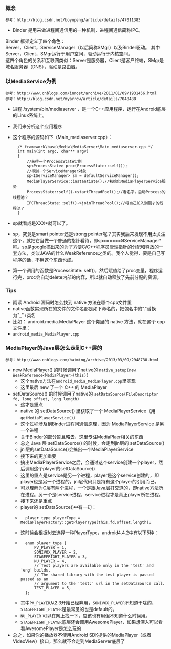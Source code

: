 ### 概念
	参考：http://blog.csdn.net/boyupeng/article/details/47011383  

* Binder 是用来做进程间通信用的一种机制，进程间通信简称IPC。

Binder 框架定义了四个角色：  
Server，Client，ServiceManager（以后简称SMgr）以及Binder驱动。  其中Server，Client，SMgr运行于用户空间，驱动运行于内核空间。  
这四个角色的关系和互联网类似：Server是服务器，Client是客户终端，SMgr是域名服务器（DNS），驱动是路由器。

### 以MediaService为例
	参考：http://www.cnblogs.com/innost/archive/2011/01/09/1931456.html  
	参考：http://blog.csdn.net/myarrow/article/details/7048488
* 进程 /system/bin/mediaserver ，是一个C++应用程序，运行在Android底层的Linux系统上。
* 我们来分析这个应用程序
* 这个程序的源码如下（Main_mediaserver.cpp）：

		/* framework\base\Media\MediaServer\Main_mediaserver.cpp */
		int main(int argc, char** argv)
		{
			//获得一个ProcessState实例
			sp<ProcessState> proc(ProcessState::self());
			//得到一个ServiceManager对象
		    sp<IServiceManager> sm = defaultServiceManager();
		    MediaPlayerService::instantiate();//初始化MediaPlayerService服务
		    ProcessState::self()->startThreadPool();//看名字，启动Process的线程池？
		    IPCThreadState::self()->joinThreadPool();//将自己加入到刚才的线程池？
		}


* sp<XXX>就看成是XXX*就可以了。  
* sp，究竟是smart pointer还是strong pointer呢？其实我后来发现不用太关注这个，就把它当做一个普通的指针看待，即sp<IServiceManager>======》IServiceManager*吧。sp是google搞出来的为了方便C/C++程序员管理指针的分配和释放的一套方法，类似JAVA的什么WeakReference之类的。我个人觉得，要是自己写程序的话，不用这个东西也成。
* 第一个调用的函数是ProcessState::self()，然后赋值给了proc变量，程序运行完，proc会自动delete内部的内容，所以就自动释放了先前分配的资源。

### Tips
* 阅读 Android 源码时怎么找到 native 方法在哪个cpp文件里
* native函数实现所在的文件的文件名都是如下命名的，把包名中的"."替换为"_"+类名
* 比如： android.media.MediaPlayer 这个类里的 native 方法，就在这个 cpp 文件里：
* `android_media_MediaPlayer.cpp`

### MediaPlayer的Java层怎么走到C++层的
	参考：http://www.cnblogs.com/haiming/archive/2013/03/09/2948730.html  

* new MediaPlayer()  的时候调用了native的 `native_setup(new WeakReference<MediaPlayer>(this))`
	* 这个native方法在`android_media_MediaPlayer.cpp`里实现
	* 这里最后 new 了一个 C++ 的 MediaPlayer
* setDataSource() 的时候调用了native的 `setDataSource(FileDescriptor fd, long offset, long length)`
	* 这才是重点
	* native 的 setDataSource() 里获取了一个 MediaPlayerService（用`getMediaPlayerService()`）
	* 这个过程涉及到Binder进程间通信原理，因为 MediaPlayerService 是另一个进程
	* 关于Binder的部分暂且略去，这里专注MediaPlaer相关的东西
	* 总之 Java 层 setDataSource() 的时候，会走到jin层的 setDataSource()
	* jni层的setDataSource()会搞出一个MediaPlayerService
	* 接下来的更加重要
	* 搞出MediaPlayerService之后，会通过这个service创建一个player，然后调用这个player的setDataSource()
	* 这里的重点是service是另一个进程，player是这个service创建的，即player也是另一个进程的，jni层代码只是持有这个player的引用而已。
	* 可以理解为C层有两个进程，一个是跟Java层打交道的，即native方法所在进程。另一个是service进程，service进程才是真正player所在进程。
	* 接下来还是重点
	* player的 setDataSource()中有一句：
	* 
			player_type playerType = MediaPlayerFactory::getPlayerType(this,fd,offset,length);
	* 这时候会根据fd去选择一种PlayerType，android4.4.2中有以下5种：
	* 
			enum player_type {
			    PV_PLAYER = 1,
			    SONIVOX_PLAYER = 2,
			    STAGEFRIGHT_PLAYER = 3,
			    NU_PLAYER = 4,
			    // Test players are available only in the 'test' and 'eng' builds.
			    // The shared library with the test player is passed passed as an
			    // argument to the 'test:' url in the setDataSource call.
			    TEST_PLAYER = 5,
			};
	* 其中`PV_PLAYER`从2.3开始已经弃用，`SONIVOX_PLAYER`不知道干啥的，`STAGEFRIGHT_PLAYER`是最常见的也是default的。
	* `NU_PLAYER` 可以在网上找一下，应该也有用但不知道什么时候用。
	* `STAGEFRIGHT_PLAYER`底层还会调用AwesomePlayer，如果想深入可以看看AwesomePlayer是怎么玩的
* 总之，如果你的播放器不使用Android SDK提供的MediaPlayer（或者VideoView）接口，那么就不会走到MediaServer底层了